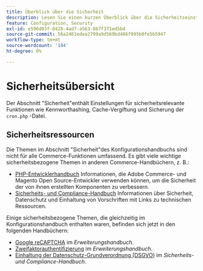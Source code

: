 ```yaml
---
title: Überblick über die Sicherheit
description: Lesen Sie einen kurzen Überblick über die Sicherheitseinstellungen für die Adobe Commerce- und Magento Open Source-Anwendung.
feature: Configuration, Security
exl-id: e596d03f-8428-4ad7-a563-8b7f371ed5b4
source-git-commit: 56a2461edea2799a9d569bd486f995b0fe5b5947
workflow-type: tm+mt
source-wordcount: '184'
ht-degree: 0%

---
```


# Sicherheitsübersicht

Der Abschnitt &quot;Sicherheit&quot;enthält Einstellungen für sicherheitsrelevante Funktionen wie Kennworthashing, Cache-Vergiftung und Sicherung der `cron.php` -Datei.

## Sicherheitsressourcen

Die Themen im Abschnitt &quot;Sicherheit&quot;des Konfigurationshandbuchs sind nicht für alle Commerce-Funktionen umfassend. Es gibt viele wichtige sicherheitsbezogene Themen in anderen Commerce-Handbüchern, z. B.:

- [PHP-Entwicklerhandbuch](https://developer.adobe.com/commerce/php/development/security/) Informationen, die Adobe Commerce- und Magento Open Source-Entwickler verwenden können, um die Sicherheit der von ihnen erstellten Komponenten zu verbessern.
- [Sicherheits- und Compliance-Handbuch](https://devdocs.magento.com/security/security-and-compliance.html) Informationen über Sicherheit, Datenschutz und Einhaltung von Vorschriften mit Links zu technischen Ressourcen.

Einige sicherheitsbezogene Themen, die gleichzeitig im Konfigurationshandbuch enthalten waren, befinden sich jetzt in den folgenden Handbüchern:

- [Google reCAPTCHA](https://devdocs.magento.com/guides/v2.4/security/google-recaptcha.html) im _Erweiterungshandbuch_.
- [Zweifaktorauthentifizierung](https://devdocs.magento.com/guides/v2.4/security/two-factor-authentication.html) im _Erweiterungshandbuch_.
- [Einhaltung der Datenschutz-Grundverordnung (DSGVO)](https://devdocs.magento.com/compliance/privacy/gdpr.html) im _Sicherheits- und Compliance-Handbuch_.
